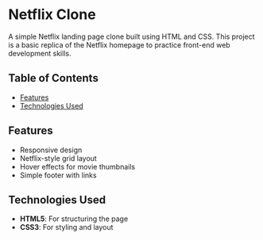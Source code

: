 # Netflix Clone

A simple Netflix landing page clone built using HTML and CSS. This project is a basic replica of the Netflix homepage to practice front-end web development skills.

## Table of Contents
- [Features](#features)
- [Technologies Used](#technologies-used)
 
 

## Features
- Responsive design
- Netflix-style grid layout
- Hover effects for movie thumbnails
- Simple footer with links

## Technologies Used
- **HTML5**: For structuring the page
- **CSS3**: For styling and layout

 

